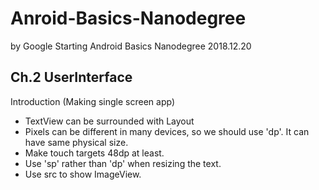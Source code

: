 # Anroid-Basics-Nanodegree
by Google
Starting Android Basics Nanodegree 2018.12.20

## Ch.2 UserInterface
Introduction (Making single screen app)

+ TextView can be surrounded with Layout
+ Pixels can be different in many devices, so we should use 'dp'. It can have same physical size.
+ Make touch targets 48dp at least.
+ Use 'sp' rather than 'dp' when resizing the text. 
+ Use src to show ImageView.
